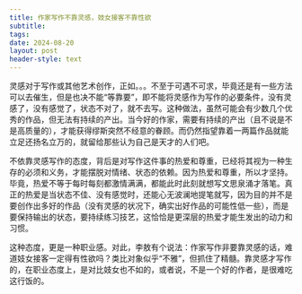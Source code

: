 ```yaml
---
title: 作家写作不靠灵感，妓女接客不靠性欲
subtitle: 
tags: 
date: 2024-08-20
layout: post
header-style: text
---
```


灵感对于写作或其他艺术创作，正如。。。不至于可遇不可求，毕竟还是有一些方法可以去催生，但是也决不能“等靠要”，即不能将灵感作为写作的必要条件，没有灵感了，没有感觉了，状态不对了，就不去写。这种做法，虽然可能会有少数几个优秀的作品，但无法有持续的产出。当今好的作家，需要有持续的产出（且不说是不是高质量的），才能获得缪斯突然不经意的眷顾。而仍然指望靠着一两篇作品就能立足还扬名立万的，就留给那些认为自己是天才的人们吧。

不依靠灵感写作的态度，背后是对写作这件事的热爱和尊重，已经将其视为一种生存的必须和义务，才能摆脱对情绪、状态的依赖。因为热爱和尊重，所以才坚持。毕竟，热爱不等于每时每刻都激情满满，都能此时此刻就想写文思泉涌才落笔。真正的热爱是当状态不佳、没有感觉时，还能心无波澜地提笔就写，因为目的并不是要创作出多好的作品（没有灵感的状况下，确实出好作品的可能性低一些），而是要保持输出的状态，要持续练习技艺，这恰恰是更深层的热爱才能生发出的动力和习惯。

这种态度，更是一种职业感。对此，李敖有个说法：作家写作非要靠灵感的话，难道妓女接客一定得有性欲吗？类比对象似乎“不雅”，但抓住了精髓。靠灵感才写作的，在职业态度上，是对比妓女也不如的，或者说，不是一个好的作者，是很难吃这行饭的。